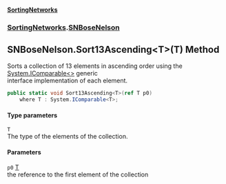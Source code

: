 #### [SortingNetworks](index.md 'index')
### [SortingNetworks](SortingNetworks.md 'SortingNetworks').[SNBoseNelson](SortingNetworks_SNBoseNelson.md 'SortingNetworks.SNBoseNelson')
## SNBoseNelson.Sort13Ascending&lt;T&gt;(T) Method
Sorts a collection of 13 elements in ascending order using the [System.IComparable&lt;&gt;](https://docs.microsoft.com/en-us/dotnet/api/System.IComparable-1 'System.IComparable`1') generic  
interface implementation of each element.  
```csharp
public static void Sort13Ascending<T>(ref T p0)
    where T : System.IComparable<T>;
```
#### Type parameters
<a name='SortingNetworks_SNBoseNelson_Sort13Ascending_T_(T)_T'></a>
`T`  
The type of the elements of the collection.
  
#### Parameters
<a name='SortingNetworks_SNBoseNelson_Sort13Ascending_T_(T)_p0'></a>
`p0` [T](SortingNetworks_SNBoseNelson_Sort13Ascending_T_(T).md#SortingNetworks_SNBoseNelson_Sort13Ascending_T_(T)_T 'SortingNetworks.SNBoseNelson.Sort13Ascending&lt;T&gt;(T).T')  
the reference to the first element of the collection
  
